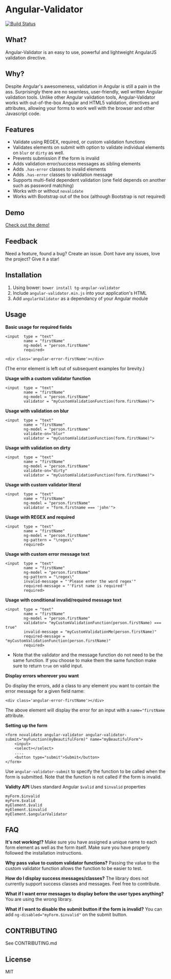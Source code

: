 # Angular-Validator
[![Build Status](https://travis-ci.org/turinggroup/angular-validator.png)](https://travis-ci.org/turinggroup/angular-validator)


## What?
Angular-Validator is an easy to use, powerful and lightweight AngularJS validation directive.


## Why?
Despite Angular's awesomeness, validation in Angular is still a pain in the ass. Surprisingly there are no seamless, user-friendly, well written Angular validation tools. Unlike other Angular validation tools, Angular-Validator works with out-of-the-box Angular and HTML5 validation, directives and attributes, allowing your forms to work well with the browser and other Javascript code.


## Features
* Validate using REGEX, required, or custom validation functions
* Validates elements on submit with option to validate individual elements on `blur` or `dirty` as well.
* Prevents submission if the form is invalid
* Adds validation error/success messages as sibling elements
* Adds `.has-error` classes to invalid elements
* Adds `.has-error` classes to validation message
* Supports multi-field dependent validation (one field depends on another such as password matching)
* Works with or without `novalidate`
* Works with Bootstrap out of the box (although Bootstrap is not required)


## Demo
[Check out the demo!](http://plnkr.co/edit/LUVffZzFnwErMQaHat7i?p=preview)


## Feedback
Need a feature, found a bug? Create an issue. Dont have any issues, love the project? Give it a star!

## Installation
1. Using bower:  `bower install tg-angular-validator`
2. Include `angular-validator.min.js` into your application's HTML
3. Add `angularValidator` as a dependancy of your Angular module

## Usage

**Basic usage for required fields**
```
<input  type = "text"
        name = "firstName"
        ng-model = "person.firstName"
        required>

<div class='angular-error-firstName'></div>
```

(The error element is left out of subsequent examples for brevity.)


**Usage with a custom validator function**
```
<input  type = "text"
        name = "firstName"
        ng-model = "person.firstName"
        validator = "myCustomValidationFunction(form.firstName)">
```

**Usage with validation on blur**
```
<input  type = "text"
        name = "firstName"
        ng-model = "person.firstName"
        validate-on="blur"
        validator = "myCustomValidationFunction(form.firstName)">
```

**Usage with validation on dirty**
```
<input  type = "text"
        name = "firstName"
        ng-model = "person.firstName"
        validate-on="dirty"
        validator = "myCustomValidationFunction(form.firstName)">
```


**Usage with custom validator literal**
```
<input  type = "text"
        name = "firstName"
        ng-model = "person.firstName"
        validator = "form.firstname === 'john'">
```


**Usage with REGEX and required**
```
<input  type = "text"
        name = "firstName"
        ng-model = "person.firstName"
        ng-pattern = "\regex\"
        required>
```

**Usage with custom error message text**
```
<input  type = "text"
        name = "firstName"
        ng-model = "person.firstName"
        ng-pattern = "\regex\"
        invalid-message = "'Please enter the word regex'"
        required-message = "'First name is required'"
        required>
```


**Usage with conditional invalid/required message text**
```
<input  type = "text"
        name = "firstName"
        ng-model = "person.firstName"
        validator= "myCustomValidationFunction(person.firstName) === true"
        invalid-message = "myCustomValidationMe(person.firstName)"
        required-message = "myCustomValidationFunction(person.firstName)"
        required>
```
* Note that the validator and the message function do not need to be the same function. If you choose to make them the same function make sure to return `true` on valid input.


**Display errors wherever you want**

Do display the errors, add a class to any element you want to contain the error message for a given field name:
```
<div class='angular-error-firstName'></div>
```
The above element will display the error for an input with a `name="firstName` attribute.


**Setting up the form**
```
<form novalidate angular-validator angular-validator-submit="myFunction(myBeautifulForm)" name="myBeautifulForm">
    <input>
    <select></select>
    ....
    <button type="submit">Submit</button>
</form>
```
Use `angular-validator-submit` to specify the function to be called when the form is submitted. Note that the function is not called if the form is invalid.



**Validty API**
Uses standard Angular `$valid` and `$invalid` properties
```
myForm.$invalid
myForm.$valid
myElement.$valid
myElement.$invalid
myElement.$angularValidator
```


## FAQ
**It's not working!?**
Make sure you have assigned a unique name to each form element as well as the form itself. Make sure you have properly followed the installation instructions.

**Why pass value to custom validator functions?**
Passing the value to the custom validator function allows the function to be easier to test.


**How do I display success messages/classes?**
The library does not currently support success classes and messages. Feel free to contribute.


**What if I want error messages to display before the user types anything?**
You are using the wrong library.


**What if I want to disable the submit button if the form is invalid?**
You can add `ng-disabled="myForm.$invalid"` on the submit button.


## CONTRIBUTING
See CONTRIBUTING.md

## License
MIT
